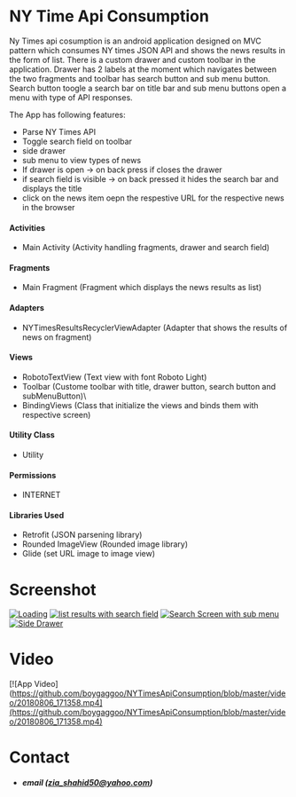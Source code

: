 # NY Time Api Consumption


Ny Times api cosumption is an android application designed on MVC pattern which consumes NY times JSON API and shows the news results in the form of list.
There is a custom drawer and custom toolbar in the application. 
Drawer has 2 labels at the moment which navigates between the two fragments and toolbar has search button and sub menu button. Search button toogle a search bar on title bar and sub menu buttons open a menu with type of API responses.


The App has following features:

- Parse NY Times API
- Toggle search field on toolbar
- side drawer
- sub menu to view types of news
- If drawer is open -> on back press if closes the drawer
- if search field is visible -> on back pressed it hides the search bar and displays the title
- click on the news item oepn the respestive URL for the respective news in the browser

#### Activities
- Main Activity (Activity handling fragments, drawer and search field)

#### Fragments
- Main Fragment (Fragment which displays the news results as list)

#### Adapters
- NYTimesResultsRecyclerViewAdapter (Adapter that shows the results of news on fragment)

#### Views
- RobotoTextView (Text view with font Roboto Light)
- Toolbar (Custome toolbar with title, drawer button, search button and subMenuButton)\
- BindingViews (Class that initialize the views and binds them with respective screen)

#### Utility Class
- Utility

#### Permissions
- INTERNET

#### Libraries Used
- Retrofit (JSON parsening library)
- Rounded ImageView (Rounded image library)
- Glide (set URL image to image view)

# Screenshot
   [![Loading](https://raw.githubusercontent.com/boygaggoo/NYTimesApiConsumption/master/screenshots/Screenshot_20180806-165926.png)]()
   [![list results with search field](https://raw.githubusercontent.com/boygaggoo/NYTimesApiConsumption/master/screenshots/Screenshot_20180806-165934.png)]()
   [![Search Screen with sub menu](https://github.com/boygaggoo/NYTimesApiConsumption/raw/master/screenshots/Screenshot_20180806-165943.png)]()
   [![Side Drawer](https://github.com/boygaggoo/NYTimesApiConsumption/raw/master/screenshots/Screenshot_20180806-170421.png)]()

# Video
   [![App Video](https://github.com/boygaggoo/NYTimesApiConsumption/blob/master/video/20180806_171358.mp4](https://github.com/boygaggoo/NYTimesApiConsumption/blob/master/video/20180806_171358.mp4)

# Contact
- ##### email (zia_shahid50@yahoo.com)